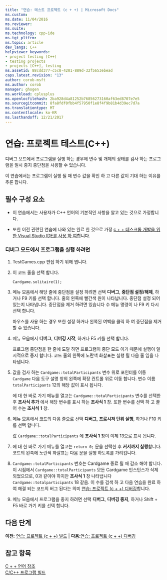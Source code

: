 ```yaml
---
title: "연습: 테스트 프로젝트 (c + +) | Microsoft Docs"
ms.custom: 
ms.date: 11/04/2016
ms.reviewer: 
ms.suite: 
ms.technology: cpp-ide
ms.tgt_pltfrm: 
ms.topic: article
dev_langs: C++
helpviewer_keywords:
- project testing [C++]
- testing projects
- projects [C++], testing
ms.assetid: 88cdd377-c5c8-4201-889d-32f5653ebead
caps.latest.revision: "13"
author: corob-msft
ms.author: corob
manager: ghogen
ms.workload: cplusplus
ms.openlocfilehash: 2ba928d4a81252b76856273160af63ed8707e7e5
ms.sourcegitcommit: 8fa8fdf0fbb4f57950f1e8f4f9b81b4d39ec7d7a
ms.translationtype: MT
ms.contentlocale: ko-KR
ms.lasthandoff: 12/21/2017
---
```

# <a name="walkthrough-testing-a-project-c"></a>연습: 프로젝트 테스트(C++)
디버그 모드에서 프로그램을 실행 하는 경우에 변수 및 개체의 상태를 검사 하는 프로그램을 일시 중지 중단점을 사용할 수 있습니다.  
  
 이 연습에서는 프로그램이 실행 될 때 변수 값을 확인 하 고 다른 값이 기대 하는 이유를 추론 합니다.  
  
## <a name="prerequisites"></a>필수 구성 요소  
  
-   이 연습에서는 사용자가 C++ 언어의 기본적인 사항을 알고 있는 것으로 가정합니다.  
  
-   또한 이전 관련된 연습에 나와 있는 완료 한 것으로 가정 [c + + 데스크톱 개발을 위한 Visual Studio IDE를 사용 하 여](../ide/using-the-visual-studio-ide-for-cpp-desktop-development.md)합니다.  
  
### <a name="to-run-a-program-in-debug-mode"></a>디버그 모드에서 프로그램을 실행 하려면  
  
1.  TestGames.cpp 편집 하기 위해 엽니다.  
  
2.  이 코드 줄을 선택 합니다.  
  
     `Cardgame.solitaire(1);`  
  
3.  메뉴 모음에서 해당 줄에 중단점을 설정 하려면 선택 **디버그**, **중단점 설정/해제**, 하거나 F9 키를 선택 합니다. 줄의 왼쪽에 빨간색 원이 나타납니다. 중단점 설정 되어 있는지 나타냅니다. 중단점을 제거 하려면 있습니다 수 메뉴 명령이 나 F9 키 다시 선택 합니다.  
  
     마우스를 사용 하는 경우 또한 설정 하거나 왼쪽된 여백을 클릭 하 여 중단점을 제거할 수 있습니다.  
  
4.  메뉴 모음에서 **디버그**, **디버깅 시작**, 하거나 F5 키를 선택 합니다.  
  
     프로그램 중단점을 한 줄에 도달 하면 프로그램이 중단 모드 이기 때문에 실행이 일시적으로 중지 합니다. 코드 줄의 왼쪽에 노란색 화살표는 실행 될 다음 줄 임을 나타냅니다.  
  
5.  값을 검사 하는 `Cardgame::totalParticipants` 변수 위로 포인터를 이동 `Cardgame` 다음 도구 설명 창의 왼쪽에 확장 컨트롤 위로 이동 합니다. 변수 이름 `totalParticipants` 12의 해당 값이 표시 됩니다.  
  
     에 대 한 바로 가기 메뉴를 열고는 `Cardgame::totalParticipants` 변수를 선택한 후 **조사식 추가** 에서 해당 변수를 표시 하는 **조사식 1** 창. 또한 변수를 선택 하 고 끌어 수는 **조사식 1** 창.  
  
6.  메뉴 모음에서 코드의 다음 줄으로 선택 **디버그**, **프로시저 단위 실행**, 하거나 F10 키를 선택 합니다.  
  
     값 `Cardgame::totalParticipants` 에 **조사식 1** 창이 이제 13으로 표시 됩니다.  
  
7.  에 대 한 바로 가기 메뉴를 열고는 `return 0;` 문을 선택한 후 **커서까지 실행**합니다. 코드의 왼쪽에 노란색 화살표는 다음 문을 실행 하도록를 가리킵니다.  
  
8.  `Cardgame::totalParticipants` 번호는 Cardgame 종료 될 때 감소 해야 합니다. 이 시점에서 `Cardgame::totalParticipants` 모든 Cardgame 인스턴스가 삭제 되었으므로, 0과 같아야 하지만 **조사식 1** 창 나타냅니다 `Cardgame::totalparticipants` 18 같음. 이 수를 검색 하 고 다음 연습을 완료 하 여 해결 되는 코드의 버그 된다는 의미 [연습: 프로젝트 (c + +) 디버깅](../ide/walkthrough-debugging-a-project-cpp.md)합니다.  
  
9. 메뉴 모음에서 프로그램을 중지 하려면 선택 **디버그**, **디버깅 중지**, 하거나 Shift + F5 바로 가기 키를 선택 합니다.  
  
## <a name="next-steps"></a>다음 단계  
 **이전:** [연습: 프로젝트 (c + +) 빌드](../ide/walkthrough-building-a-project-cpp.md) &#124; **다음:**[연습: 프로젝트 (c + +) 디버깅](../ide/walkthrough-debugging-a-project-cpp.md)  
  
## <a name="see-also"></a>참고 항목  
 [C + + 언어 참조](../cpp/cpp-language-reference.md)   
 [C/C++ 프로그램 빌드](../build/building-c-cpp-programs.md)